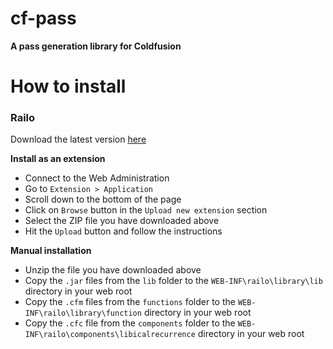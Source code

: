 # cf-pass

__A pass generation library for Coldfusion__

# How to install

### Railo

Download the latest version [here](https://github.com/jbvanzuylen/cf-pass/releases/download/v0.2.0/cf-pass-ext.zip)

__Install as an extension__

* Connect to the Web Administration
* Go to `Extension > Application`
* Scroll down to the bottom of the page
* Click on `Browse` button in the `Upload new extension` section
* Select the ZIP file you have downloaded above
* Hit the `Upload` button and follow the instructions

__Manual installation__

* Unzip the file you have downloaded above
* Copy the `.jar` files from the `lib` folder to the `WEB-INF\railo\library\lib` directory in your web root
* Copy the `.cfm` files from the `functions` folder to the `WEB-INF\railo\library\function` directory in your web root
* Copy the `.cfc` file from the `components` folder to the `WEB-INF\railo\components\libicalrecurrence` directory in your web root
